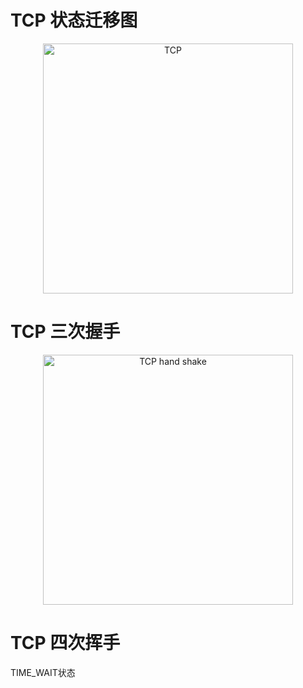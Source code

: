# TCP 状态迁移图
<p align="center">
  <img alt="TCP" src="http://geesugar.github.io/doc/images/tcp_state_machine.png" width="400"/>
</p>

# TCP 三次握手
<p align="center">
  <img alt="TCP hand shake" src="http://geesugar.github.io/doc/images/tcp_hand_shake.png" width="400"/>
</p>

# TCP 四次挥手

TIME_WAIT状态



